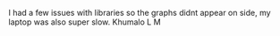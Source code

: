 I had a few issues with libraries so the graphs didnt appear on side, my laptop was also super slow.
Khumalo L M
